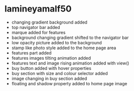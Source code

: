 # lamineyamalf50
- changing gradient background added
- top navigator bar added
- marque added for features
- background changing gradient shifted to the navigator bar
- low opacity picture added to the background
- stamp like photo style added to the home page area
- features part added
- features images tilting animation added
- features text and image rising animation added with view()
- buy button added with hover properties
- buy section with size and colour selector added
- image changing in buy section added
- floating and shadow property added to home page image
